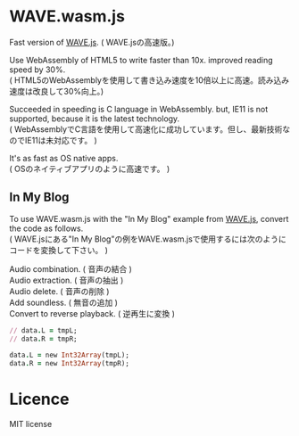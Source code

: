 # WAVE.wasm.js
Fast version of [WAVE.js](https://github.com/TakeshiOkamoto/WAVE.js). ( WAVE.jsの高速版。)
  
Use WebAssembly of HTML5 to write faster than 10x. improved reading speed by 30%.  
( HTML5のWebAssemblyを使用して書き込み速度を10倍以上に高速。読み込み速度は改良して30%向上。)  
  
Succeeded in speeding is C language in WebAssembly. but, IE11 is not supported,  because it is the latest technology.  
( WebAssemblyでC言語を使用して高速化に成功しています。但し、最新技術なのでIE11は未対応です。 )  
  
It's as fast as OS native apps.  
( OSのネイティブアプリのように高速です。 )
  
## In My Blog  
To use WAVE.wasm.js with the "In My Blog" example from [WAVE.js](https://github.com/TakeshiOkamoto/WAVE.js), convert the code as follows.   
( WAVE.jsにある"In My Blog"の例をWAVE.wasm.jsで使用するには次のようにコードを変換して下さい。 )  
  
Audio combination. ( 音声の結合 )   
Audio extraction. ( 音声の抽出 )  
Audio delete. ( 音声の削除 )  
Add soundless. ( 無音の追加 )  
Convert to reverse playback. ( 逆再生に変換 )   
  
```rb
// data.L = tmpL;  
// data.R = tmpR;  
    
data.L = new Int32Array(tmpL);  
data.R = new Int32Array(tmpR);
```   
  
# Licence
MIT license  
